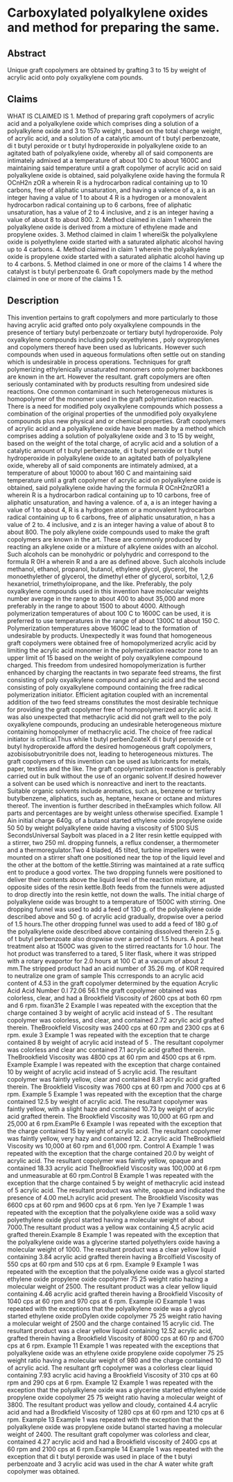 # Carboxylated polyalkylene oxides and method for preparing the same.

## Abstract
Unique graft copolymers are obtained by grafting 3 to 15 by weight of acrylic acid onto poly oxyalkylene com pounds.

## Claims
WHAT IS CLAIMED IS 1. Method of preparing graft copolymers of acrylic acid and a polyalkylene oxide which comprises ding a solution of a polyalkylene oxide and 3 to 157o weight , based on the total charge weight, of acrylic acid, and a solution of a catalytic amount of t butyl perbenzoate, di t butyl peroxide or t butyl hydroperoxide in polyalkylene oxide to an agitated bath of polyalkylene oxide, whereby all of said components are intimately admixed at a temperature of about 100 C to about 1600C and maintaining said temperature until a graft copolymer of acrylic acid on said polyalkylene oxide is obtained, said polyalkylene oxide having the formula R OCnH2n zOR a wherein R is a hydrocarbon radical containing up to 10 carbons, free of aliphatic unsaturation, and having a valence of a, a is an integer having a value of 1 to about 4 R is a hydrogen or a monovalent hydrocarbon radical containing up to 6 carbons, free of aliphatic unsaturation, has a value of 2 to 4 inclusive, and z is an integer having a value of about 8 to about 800. 2. Method claimed in claim 1 wherein the polyalkylene oxide is derived from a mixture of ethylene made and propylene oxides. 3. Method claimed in claim 1 whereiSk the polyalkylene oxide is polyethylene oxide started with a saturated aliphatic alcohol having up to 4 carbons. 4. Method claimed in claim 1 wherein the polyalkylene oxide is propylene oxide started with a saturated aliphatic alcohol having up to 4 carbons. 5. Method claimed in one or more of the claims 1 4 where the catalyst is t butyl perbenzoate 6. Graft copolymers made by the method claimed in one or more of the claims 1 5.

## Description
This invention pertains to graft copolymers and more particularly to those having acrylic acid grafted onto poly oxyalkylene compounds in the presence of tertiary butyl perbenzoate or tertiary butyl hydroperoxide. Poly oxyalkylene compounds including poly oxyethylenes , poly oxypropylenes and copolymers thereof have been used as lubricants. However such compounds when used in aqueous formulations often settle out on standing which is undesirable in process operations. Techniques for graft polymerizing ethylenically unsaturated monomers onto polymer backbones are known in the art. However the resultant. graft copolymers are often seriously contaminated with by products resulting from undesired side reactions. One common contaminant in such heterogeneous mixtures is homopolymer of the monomer used in the graft polymerization reaction. There is a need for modified poly oxyalkylene compounds which possess a combination of the original properties of the unmodified poly oxyalkylene compounds plus new physical and or chemical properties. Graft copolymers of acrylic acid and a polyalkylene oxide have been made by a method which comprises adding a solution of polyalkylene oxide and 3 to 15 by weight, based on the weight of the total charge, of acrylic acid and a solution of a catalytic amount of t butyl perbenzoate, di t butyl peroxide or t butyl hydroperoxide in polyalkylene oxide to an agitated bath of polyalkylene oxide, whereby all of said components are intimately admixed, at a temperature of about 10000 to about 160 C and maintaining said temperature until a graft copolymer of acrylic acid on polyalkylene oxide is obtained, said polyalkylene oxide having the formula R OCnH2nzOR1 a wherein R is a hydrocarbon radical containing up to 10 carbons, free of aliphatic unsaturation, and having a valence. of a, a is an integer having a value of 1 to about 4, R is a hydrogen atom or a monovalent hydrocarbon radical containing up to 6 carbons, free of aliphatic unsaturation, n has a value of 2 to. 4 inclusive, and z is an integer having a value of about 8 to about 800. The poly alkylene oxide compounds used to make the graft copolymers are known in the art. These are commonly produced by reacting an alkylene oxide or a mixture of alkylene oxides with an alcohol. Such alcohols can be monohydric or polyhydric and correspond to the formula R 0H a wherein R and a are as defined above. Such alcohols include methanol, ethanol, propanol, butanol, ethylene glycol, glycerol, the monoethylether of glycerol, the dimethyl ether of glycerol, sorbitol, 1,2,6 hexanetriol, trimethyloipropane, and the like. Preferably, the poly oxyalkylene compounds used in this invention have molecular weights number average in the range to about 400 to about 35,000 and more preferably in the range to about 1500 to about 4000. Although polymerization temperatures of about 100 C to 1600C can be used, it is preferred to use temperatures in the range of about 1300C td about 150 C. Polymerization temperatures above 1600C lead to the formation of undesirable by products. Unexpectedly it was found that homogeneous graft copolymers were obtained free of homopolymerized acrylic acid by limiting the acrylic acid monomer in the polymerization reactor zone to an upper limit of 15 based on the weight of poly oxyalkylene compound charged. This freedom from undesired homopolymerization is further enhanced by charging the reactants in two separate feed streams, the first consisting of poly oxyalkylene compound and acrylic acid and the second consisting of poly oxyalkylene compound containing the free radical polymerization initiator. Efficient agitation coupled with an incremental addition of the two feed streams constitutes the most desirable technique for providing the graft copolymer free of homopolymerized acrylic acid. It was also unexpected that methacrylic acid did not graft well to the poly oxyalkylene compounds, producing an undesirable heterogeneous mixture containing homopolymer of methacrylic acid. The choice of free radical initiator is critical.Thus while t butyl perbenZoateX di t butyl peroxide or t butyl hydroperoxide afford the desired homogeneous graft copolymers, azobisisobutryonitrile does not, leading to heterogeneous mixtures. The graft copolymers of this invention can be used as lubricants for metals, paper, textiles and the like. The graft copolymerization reaction is preferably carried out in bulk without the use of an organic solvent.If desired however a solvent can be used which is nonreactive and inert to the reactants. Suitable organic solvents include aromatics, such as, benzene or tertiary butylbenzene, aliphatics, such as, heptane, hexane or octane and mixtures thereof. The invention is further described in theExamples which follow. All parts and percentages are by weight unless otherwise specified. Example 1 Ain initial charge 640g. of a butanol started ethylene oxide propylene oxide 50 50 by weight polyalkylene oxide having a viscosity of 5100 SUS SecondsUniversal Saybolt was placed in a 2 liter resin kettle equipped with a stirrer, two 250 ml. dropping funnels, a reflux condenser, a thermometer and a thermoregulator.Two 4 bladed, 45 tilted, turbine impellers were mounted on a stirrer shaft one positioned near the top of the liquid level and the other at the bottom of the kettle.Stirring was maintained at a rate sufficq ent to produce a good vortex. The two dropping funnels were positioned to deliver their contents above the liquid level of the reaction mixture, at opposite sides of the resin kettle.Both feeds from the funnels were adjusted to drop directly into the resin kettle, not down the walls. The initial charge of polyalkylene oxide was brought to a temperature of 1500C with stirring. One dropping funnel was used to add a feed of 130 g. of the polyalkylene oxide described above and 50 g. of acrylic acid gradually, dropwise over a period of 1.5 hours.The other dropping funnel was used to add a feed of 180 g.of the polyalkylene oxide described above containing dissolved therein 2.5 g. of t butyl perbenzoate also dropwise over a period of 1.5 hours. A post heat treatment also at 1500C was given to the stirred reactants for 1.0 hour. The hot product was transferred to a tared, 5 liter flask, where it was stripped with a rotary evaportor for 2.0 hours at 100 C at a vacuum of about 2 mm.The stripped product had an acid number of 35.26 mg. of KOR required to neutralize one gram of sample This ccrresponds to an acrylic acid content of 4.53 in the graft copolymer determined by the equation Acrylic Acid Acid Number 0.l 72.06 56.1 the graft copolymer obtained was colorless, clear, and had a Brookfield Viscosity of 2600 cps at both 60 rpm and 6 rpm. fixan31e 2 Example I was repeated with the exception that the charge contained 3 by weight of acrylic acid instead of 5 . The resultant copolymer was colorless, and clear, and contained 2.72 acrylic acid grafted therein. TheBrookfield Viscosity was 2400 cps at 60 rpm and 2300 cps at 6 rpm. exule 3 Example 1 was repeated with the exception that te charge contained 8 by weight of acrylic acid instead of 5 . The resultant copolymer was colorless and clear anc contained 7.1 acrylic acid grafted therein. TheBrookfield Viscosity was 4800 cps at 60 rpm and 4500 cps at 6 rpm. Example Example I was repeated with the exception that charge contained 10 by weight of acrylic acid instead of 5 acrylic acid. The resultant copolymer was faintly yellow, clear and contained 8.81 acrylic acid grafted therein. The Brookfield Viscosity was 7600 cps at 60 rpm and 7000 cps at 6 rpm. Example 5 Example 1 was repeated with the exception that the charge contained 12.5 by weight of acrylic acid. The resultant copolymer was faintly yellow, with a slight haze and ccntained 10.73 by weight of acrylic acid grafted therein. The Brookfield Viscosity was 10,000 at 6G rpm and 25,000 at 6 rpm.ExamPle 6 Example l was repeated with the exception that the charge contained 15 by weight of acrylic acid. The resultant copolymer was faintly yellow, very hazy and contained 12. 2 acrylic acid TheBrookflield Viscosity ws 10,000 at 60 rpm and 61,000 rpm. Control A Example 1 was repeated with the exception that the charge contained 20.0 by weight of acrylic acid. The resultant copolymer was faintly yellow, opaque and contained 18.33 acrylic acid TheBrookfield Viscosity was 100,000 at 6 rpm and unmeasurable at 60 rpm.Control B Example 1 was repeated with the exception that the charge contained 5 by weight of methacrylic acid instead of 5 acrylic acid. The resultant product was white, opaque and indicated the presence of 4.00 meLh acrylic acid present. The Brookfield Viscosity was 6600 cps at 60 rpm and 9600 cps at 6 rpm. Yen lye 7 Example 1 was repeated with the exception that the polyalkylene oxide was a solid waxy polyethylene oxide glycol started having a molecular weight of about 7000.The resultant product was a yellow wax containing 4,5 acrylic acid grafted therein.Example 8 Example 1 was repeated with the exception that the polyalkylene oxide was a glycerine started polyethylers oxide having a molecular weight of 1000. The resultant product was a clear yellow liquid containing 3.84 acrylic acid grafted therein having a Brcolfield Viscosity of 550 cps at 60 rpm and 510 cps at 6 rpm. Example 9 Example 1 was repeated with the exception that the polyalkylene oxide was a glycol started ethylene oxide propylene oxide copolymer 75 25 weight ratio hazing a molecular weight of 2500. The resultant product was a clear yellow liquid containing 4.46 acrylic acid grafted therein having a Brookfield Viscosity of 1040 cps at 60 rpm and 970 cps at 6 rpm. Example iO Example 1 was repeated with the exceptions that the polyalkylene oxide was a glycol started ethylene oxide proDylen oxide copolymer 75 25 weight ratio having a molecular weight of 2500 and the charge contained 15 acrylic cid. The resultant product was a clear yellow liquid containing 12.52 acrylic acid, grafted therein having a Brookfield Viscosity of 8000 cps at 60 rp and 6700 cps at 6 rpm. Example 11 Example 1 was repeated with the exceptions that polyalkylene oxide was an ethylene oxide propylene oxide copolymer 75 25 weight ratio having a molecular weight of 980 and the charge contained 10 of acrylic acid. The resultant grft copolymer was a colorless clear liquid containing 7.93 acrylic acid having a Brookfield Viscosity of 310 cps at 60 rpm and 290 cps at 6 rpm. Example 12 Example 1 was repeated with the exception that the polyalkylene oxide was a glycerine started ethylene oxide propylene oxide copolymer 25 75 weight ratio having a molecular weight of 3800. The resultant product was yellow and cloudy, contained 4.4 acrylic acid and had a Brodkfield Viscosity of 1280 cps at 60 rpm and 1210 cps at 6 rpm. Example 13 Example 1 was repeated with the exception that the polyalkylene oxide was propylene oxide butanol started having a molecular weight of 2400. The resultant graft copolymer was colorless and clear, contained 4.27 acrylic acid and had a Brookfield viscosity of 240G cps at 60 rpm and 2100 cps at 6 rpm.Example 14 Example 1 was repeated with the exception that di t butyl peroxide was used in place of the t butyi perbenzoate and 3 acrylic acid was used in the char A water white graft copolymer was obtained.